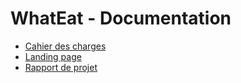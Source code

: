 # WhatEat - Documentation

- [Cahier des charges](https://github.com/WhatEatInc/WhatEat-doc/tree/main/Cahier%20des%20charges)
- [Landing page](https://github.com/WhatEatInc/WhatEat-doc/tree/main/Landing%20Page)
- [Rapport de projet](https://github.com/WhatEatInc/WhatEat-doc/tree/main/Raport%20de%20projet)

